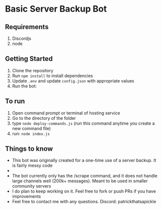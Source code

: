 # Basic Server Backup Bot

## Requirements
1. Discordjs
2. node


## Getting Started

1. Clone the repository
2. Run `npm install` to install dependencies
3. Update `.env` and update `config.json` with appropriate values
4. Run the bot:

## To run
1. Open command prompt or terminal of hosting service
2. Go to the directory of the folder
3. type  `node deploy-commands.js` (run this command anytime you create a new command file)
4. run:  `node index.js`

## Things to know
- This bot was originally created for a one-time use of a server backup. It is fairly messy code
- 
- The bot currently only has the /scrape command, and it does not handle large channels well (200k+ messages). Meant to be used in smaller community servers
- I do plan to keep working on it. Feel free to fork or push PRs if you have improvements
- Feel free to contact me with any questions. Discord: patrickthatsapickle
